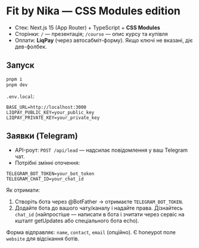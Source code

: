 # Fit by Nika — CSS Modules edition

- Стек: Next.js 15 (App Router) + TypeScript + **CSS Modules**
- Сторінки: `/` — презентація; `/course` — опис курсу та купівля
- Оплати: **LiqPay** (через автосабміт-форму). Якщо ключі не вказані, діє дев-фолбек.

## Запуск
```bash
pnpm i
pnpm dev
```
`.env.local`:
```
BASE_URL=http://localhost:3000
LIQPAY_PUBLIC_KEY=your_public_key
LIQPAY_PRIVATE_KEY=your_private_key
```

## Заявки (Telegram)
- API-роут: `POST /api/lead` — надсилає повідомлення у ваш Telegram чат.
- Потрібні змінні оточення:
```
TELEGRAM_BOT_TOKEN=your_bot_token
TELEGRAM_CHAT_ID=your_chat_id
```
Як отримати:
1) Створіть бота через @BotFather → отримаєте `TELEGRAM_BOT_TOKEN`.
2) Додайте бота до вашого чату/каналу і надайте права. Дізнайтесь `chat_id` (найпростіше — написати в бота і зчитати через сервіс на кшталт getUpdates або спеціального бота echo).

Форма відправляє: `name`, `contact`, `email` (опційно). Є honeypot поле `website` для відсікання ботів.
